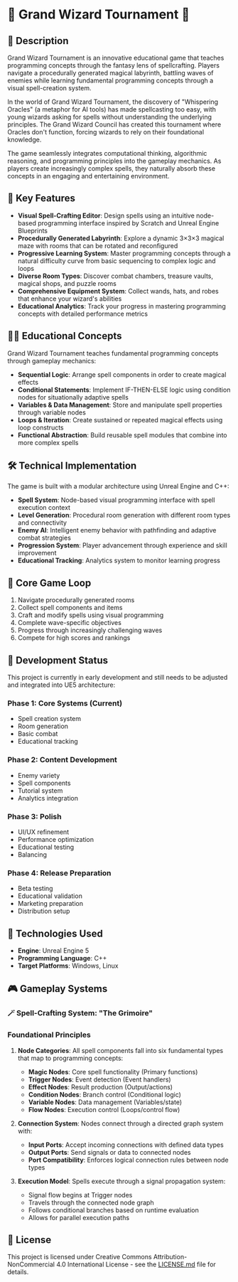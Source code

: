 # 🔮 Grand Wizard Tournament 🔮

## 📖 Description

Grand Wizard Tournament is an innovative educational game that teaches programming concepts through the fantasy lens of spellcrafting. Players navigate a procedurally generated magical labyrinth, battling waves of enemies while learning fundamental programming concepts through a visual spell-creation system.

In the world of Grand Wizard Tournament, the discovery of "Whispering Oracles" (a metaphor for AI tools) has made spellcasting too easy, with young wizards asking for spells without understanding the underlying principles. The Grand Wizard Council has created this tournament where Oracles don't function, forcing wizards to rely on their foundational knowledge.

The game seamlessly integrates computational thinking, algorithmic reasoning, and programming principles into the gameplay mechanics. As players create increasingly complex spells, they naturally absorb these concepts in an engaging and entertaining environment.

## 🌟 Key Features

- **Visual Spell-Crafting Editor**: Design spells using an intuitive node-based programming interface inspired by Scratch and Unreal Engine Blueprints
- **Procedurally Generated Labyrinth**: Explore a dynamic 3×3×3 magical maze with rooms that can be rotated and reconfigured
- **Progressive Learning System**: Master programming concepts through a natural difficulty curve from basic sequencing to complex logic and loops
- **Diverse Room Types**: Discover combat chambers, treasure vaults, magical shops, and puzzle rooms
- **Comprehensive Equipment System**: Collect wands, hats, and robes that enhance your wizard's abilities
- **Educational Analytics**: Track your progress in mastering programming concepts with detailed performance metrics

## 🧙‍♂️ Educational Concepts

Grand Wizard Tournament teaches fundamental programming concepts through gameplay mechanics:

- **Sequential Logic**: Arrange spell components in order to create magical effects
- **Conditional Statements**: Implement IF-THEN-ELSE logic using condition nodes for situationally adaptive spells
- **Variables & Data Management**: Store and manipulate spell properties through variable nodes
- **Loops & Iteration**: Create sustained or repeated magical effects using loop constructs
- **Functional Abstraction**: Build reusable spell modules that combine into more complex spells

## 🛠️ Technical Implementation

The game is built with a modular architecture using Unreal Engine and C++:

- **Spell System**: Node-based visual programming interface with spell execution context
- **Level Generation**: Procedural room generation with different room types and connectivity
- **Enemy AI**: Intelligent enemy behavior with pathfinding and adaptive combat strategies
- **Progression System**: Player advancement through experience and skill improvement
- **Educational Tracking**: Analytics system to monitor learning progress

## 🔄 Core Game Loop

1. Navigate procedurally generated rooms
2. Collect spell components and items
3. Craft and modify spells using visual programming
4. Complete wave-specific objectives
5. Progress through increasingly challenging waves
6. Compete for high scores and rankings

## 🚧 Development Status

This project is currently in early development and still needs to be adjusted and integrated into UE5 architecture:

### Phase 1: Core Systems (Current)
- Spell creation system
- Room generation
- Basic combat
- Educational tracking

### Phase 2: Content Development
- Enemy variety
- Spell components
- Tutorial system
- Analytics integration

### Phase 3: Polish
- UI/UX refinement
- Performance optimization
- Educational testing
- Balancing

### Phase 4: Release Preparation
- Beta testing
- Educational validation
- Marketing preparation
- Distribution setup

## 🧪 Technologies Used

- **Engine**: Unreal Engine 5
- **Programming Language**: C++
- **Target Platforms**: Windows, Linux

## 🎮 Gameplay Systems

### 🪄 Spell-Crafting System: "The Grimoire"
### Foundational Principles

1. **Node Categories**: All spell components fall into six fundamental types that map to programming concepts:
   - **Magic Nodes**: Core spell functionality (Primary functions)
   - **Trigger Nodes**: Event detection (Event handlers)
   - **Effect Nodes**: Result production (Output/actions)
   - **Condition Nodes**: Branch control (Conditional logic)
   - **Variable Nodes**: Data management (Variables/state)
   - **Flow Nodes**: Execution control (Loops/control flow)

2. **Connection System**: Nodes connect through a directed graph system with:
   - **Input Ports**: Accept incoming connections with defined data types
   - **Output Ports**: Send signals or data to connected nodes
   - **Port Compatibility**: Enforces logical connection rules between node types

3. **Execution Model**: Spells execute through a signal propagation system:
   - Signal flow begins at Trigger nodes
   - Travels through the connected node graph
   - Follows conditional branches based on runtime evaluation
   - Allows for parallel execution paths

## 📜 License

This project is licensed under Creative Commons Attribution-NonCommercial 4.0 International License - see the [LICENSE.md](LICENSE.md) file for details.
